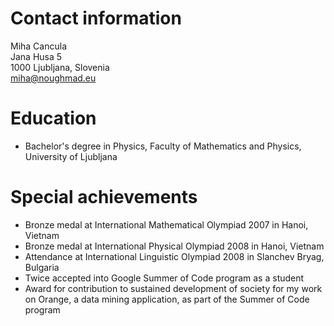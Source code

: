 # Contact information

Miha Cancula  
Jana Husa 5  
1000 Ljubljana, Slovenia  
miha@noughmad.eu

# Education

* Bachelor's degree in Physics, Faculty of Mathematics and Physics, University of Ljubljana

# Special achievements

* Bronze medal at International Mathematical Olympiad 2007 in Hanoi, Vietnam
* Bronze medal at International Physical Olympiad 2008 in Hanoi, Vietnam
* Attendance at International Linguistic Olympiad 2008 in Slanchev Bryag, Bulgaria
* Twice accepted into Google Summer of Code program as a student
* Award for contribution to sustained development of society for my work on Orange, a data mining application, as part of the Summer of Code program

